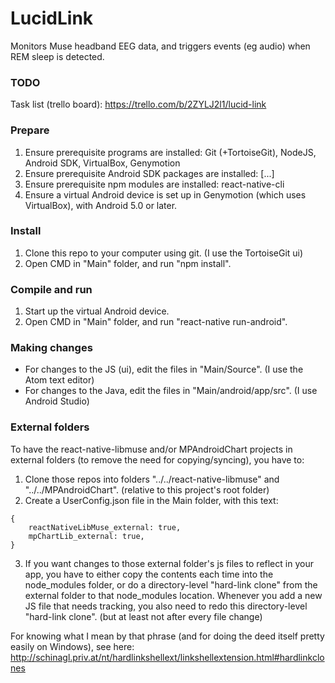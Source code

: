 # LucidLink
Monitors Muse headband EEG data, and triggers events (eg audio) when REM sleep is detected.

### TODO
Task list (trello board): https://trello.com/b/2ZYLJ2l1/lucid-link

### Prepare

1) Ensure prerequisite programs are installed: Git (+TortoiseGit), NodeJS, Android SDK, VirtualBox, Genymotion  
2) Ensure prerequisite Android SDK packages are installed: [...]  
3) Ensure prerequisite npm modules are installed: react-native-cli  
4) Ensure a virtual Android device is set up in Genymotion (which uses VirtualBox), with Android 5.0 or later.  

### Install

1) Clone this repo to your computer using git. (I use the TortoiseGit ui)  
2) Open CMD in "Main" folder, and run "npm install".  

### Compile and run

1) Start up the virtual Android device.  
2) Open CMD in "Main" folder, and run "react-native run-android".  

### Making changes

* For changes to the JS (ui), edit the files in "Main/Source". (I use the Atom text editor)  
* For changes to the Java, edit the files in "Main/android/app/src". (I use Android Studio)  

### External folders

To have the react-native-libmuse and/or MPAndroidChart projects in external folders (to remove the need for copying/syncing), you have to:  
1) Clone those repos into folders "../../react-native-libmuse" and "../../MPAndroidChart". (relative to this project's root folder)  
2) Create a UserConfig.json file in the Main folder, with this text:
```
{
	reactNativeLibMuse_external: true,
	mpChartLib_external: true,
}
```
3) If you want changes to those external folder's js files to reflect in your app, you have to either copy the contents each time into the node_modules folder, or do a directory-level "hard-link clone" from the external folder to that node_modules location. Whenever you add a new JS file that needs tracking, you also need to redo this directory-level "hard-link clone". (but at least not after every file change)

For knowing what I mean by that phrase (and for doing the deed itself pretty easily on Windows), see here: http://schinagl.priv.at/nt/hardlinkshellext/linkshellextension.html#hardlinkclones